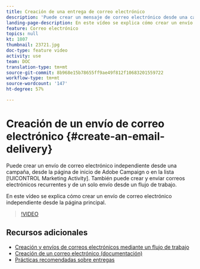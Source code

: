 ```yaml
---
title: Creación de una entrega de correo electrónico
description: 'Puede crear un mensaje de correo electrónico desde una campaña, desde la página de inicio de Adobe Campaign o desde la lista de actividad de marketing. También puede crear correos electrónicos recurrentes y de un solo envío a partir de un flujo de trabajo. En este vídeo se explica cómo crear un envío de correo electrónico desde la página principal. '
landing-page-description: En este vídeo se explica cómo crear un envío de correo electrónico desde la página principal.
feature: Correo electrónico
topics: null
kt: 1807
thumbnail: 23721.jpg
doc-type: feature video
activity: use
team: DOC
translation-type: tm+mt
source-git-commit: 8b968e15b78655ff9ae49f812f10683201559722
workflow-type: tm+mt
source-wordcount: '147'
ht-degree: 57%

---
```



# Creación de un envío de correo electrónico {#create-an-email-delivery}

Puede crear un envío de correo electrónico independiente desde una campaña, desde la página de inicio de Adobe Campaign o en la lista [!UICONTROL Marketing Activity]. También puede crear y enviar correos electrónicos recurrentes y de un solo envío desde un flujo de trabajo.

En este vídeo se explica cómo crear un envío de correo electrónico independiente desde la página principal.

>[!VIDEO](https://video.tv.adobe.com/v/23721?quality=12)

## Recursos adicionales

* [Creación y envíos de correos electrónicos mediante un flujo de trabajo](/help/communication-channels/email/create-and-send-emails-via-workflow.md)
* [Creación de un correo electrónico (documentación)](https://docs.adobe.com/content/help/en/campaign-standard/using/communication-channels/email-messages/creating-an-email.html)
* [Prácticas recomendadas sobre entregas](https://docs.adobe.com/content/help/es-ES/campaign-standard/using/communication-channels/delivery-bestpractices/delivery-best-practices.html)
